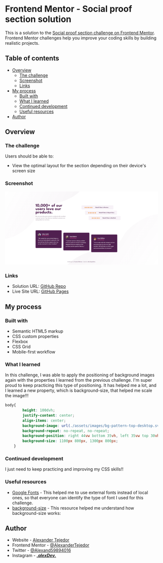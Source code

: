 # Frontend Mentor - Social proof section solution

This is a solution to the [Social proof section challenge on Frontend Mentor](https://www.frontendmentor.io/challenges/social-proof-section-6e0qTv_bA). Frontend Mentor challenges help you improve your coding skills by building realistic projects. 

## Table of contents

- [Overview](#overview)
  - [The challenge](#the-challenge)
  - [Screenshot](#screenshot)
  - [Links](#links)
- [My process](#my-process)
  - [Built with](#built-with)
  - [What I learned](#what-i-learned)
  - [Continued development](#continued-development)
  - [Useful resources](#useful-resources)
- [Author](#author)


## Overview

### The challenge

Users should be able to:

- View the optimal layout for the section depending on their device's screen size

### Screenshot

![](./assets/images/screenshot.png)

### Links

- Solution URL: [GitHub Repo](https://github.com/AlexanderTejedor/Social-proof-section)
- Live Site URL: [GitHub Pages](https://alexandertejedor.github.io/Social-proof-section/)

## My process

### Built with

- Semantic HTML5 markup
- CSS custom properties
- Flexbox
- CSS Grid
- Mobile-first workflow

### What I learned

In this challenge, I was able to apply the positioning of background images again with the properties I learned from the previous challenge. I'm super proud to keep practicing this type of positioning. It has helped me a lot, and I learned a new property, which is background-size, that helped me scale the image!!!

```css
body{
        height: 100dvh;
        justify-content: center;
        align-items: center;
        background-image: url(./assets/images/bg-pattern-top-desktop.svg), url(./assets/images/bg-pattern-bottom-desktop.svg);
        background-repeat: no-repeat, no-repeat;
        background-position: right 44vw bottom 35vh, left 35vw top 30vh;
        background-size: 1100px 800px, 1300px 800px;
    }
```

### Continued development

I just need to keep practicing and improving my CSS skills!!

### Useful resources

- [Google Fonts](https://fonts.google.com/) - This helped me to use external fonts instead of local ones, so that everyone can identify the type of font I used for this challenge.
- [background-size](https://developer.mozilla.org/es/docs/Web/CSS/background-size) - This resource helped me understand how background-size works:


## Author

- Website - [Alexander Tejedor](https://github.com/AlexanderTejedor)
- Frontend Mentor - [@AlexanderTejedor](https://www.frontendmentor.io/profile/AlexanderTejedor)
- Twitter - [@Alexand59894016](https://x.com/Alexand59894016)
- Instagram - [___.alexDev.___](https://www.instagram.com/___.alexdev.___/)
